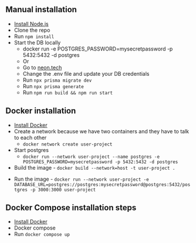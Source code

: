 ## Manual installation

- [Install Node.js](https://nodejs.org/en/download/)
- Clone the repo
- Run `npm install`
- Start the DB locally
  - docker run -e POSTGRES_PASSWORD=mysecretpassword -p 5432:5432 -d postgres
  - Or
  - Go to [neon.tech](https://neon.tech)
  - Change the .env file and update your DB credentials
  - Run `npx prisma migrate dev`
  - Run `npx prisma generate`
  - Run `npm run build && npm run start`

## Docker installation

- [Install Docker](https://docs.docker.com/get-docker/)
- Create a network because we have two containers and they have to talk to each other
  - `docker network create user-project`
- Start postgres
  - `docker run --network user-project --name postgres -e POSTGRES_PASSWORD=mysecretpassword -p 5432:5432 -d postgres`
- Build the image - `docker build --network=host -t user-project .`
<!--  build the image on the host side and take to the DB on the host side -->
- Run the image - `docker run --network user-project -e DATABASE_URL=postgres://postgres:mysecretpassword@postgres:5432/postgres -p 3000:3000 user-project`

## Docker Compose installation steps

- [Install Docker](https://docs.docker.com/get-docker/)
- Docker compose
- Run `docker compose up`
